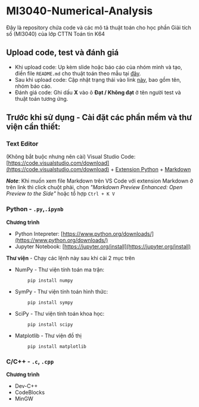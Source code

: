 # MI3040-Numerical-Analysis
Đây là repository chứa code và các mô tả thuật toán cho học phần Giải tích số (MI3040) của lớp CTTN Toán tin K64



## Upload code, test và đánh giá
* Khi upload code: Up kèm slide hoặc báo cáo của nhóm mình và tạo, điền file `README.md` cho thuật toán theo mẫu tại [đây](https://github.com/Talented-K64MI/MI3040-Numerical-Analysis/blob/master/M%E1%BA%ABu%20README.md).
* Sau khi upload code: Cập nhật trạng thái vào link [này](https://docs.google.com/spreadsheets/u/1/d/1iXhhIXR3ifd2sbuCD3EpVgtZNmQlFdjVSSuaHEQmZSk/edit#gid=0), bao gồm tên, nhóm báo cáo.
* Đánh giá code: Ghi dấu **X** vào ô **Đạt / Không đạt** ở tên người test và thuật toán tương ứng.


## Trước khi sử dụng - Cài đặt các phần mềm và thư viện cần thiết:

### Text Editor
(Không bắt buộc nhưng nên cài) Visual Studio Code: [https://code.visualstudio.com/download](https://code.visualstudio.com/download) + [Extension Python](https://marketplace.visualstudio.com/items?itemName=ms-python.python) + [Markdown](https://marketplace.visualstudio.com/items?itemName=shd101wyy.markdown-preview-enhanced)

_**Note**_: Khi muốn xem file Markdown trên VS Code với extension Markdown ở trên link thì click chuột phải, chọn _"Markdown Preview Enhanced: Open Preview to the Side"_ hoặc tổ hợp `Ctrl + K V`

### Python - `.py`,`.ipynb`
**Chương trình**
* Python Intepreter: [https://www.python.org/downloads/](https://www.python.org/downloads/)
* Jupyter Notebook: [https://jupyter.org/install](https://jupyter.org/install)

**Thư viện** - Chạy các lệnh này sau khi cài 2 mục trên
* NumPy - Thư viện tính toán ma trận: 
```        
        pip install numpy
```
* SymPy - Thư viện tính toán hình thức: 
```        
        pip install sympy
```
* SciPy - Thư viện tính toán khoa học: 
```        
        pip install scipy
```
* Matplotlib - Thư viện đồ thị
```        
        pip install matplotlib
```

### C/C++ - `.c`, `.cpp`
**Chương trình**
* Dev-C++
* CodeBlocks
* MinGW

